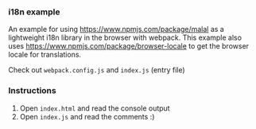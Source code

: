 ### i18n example

An example for using https://www.npmjs.com/package/malal as a lightweight i18n library in the browser with webpack. This example also uses https://www.npmjs.com/package/browser-locale to get the browser locale for translations.

Check out `webpack.config.js` and `index.js` (entry file)

### Instructions

1. Open `index.html` and read the console output
2. Open `index.js` and read the comments :)
